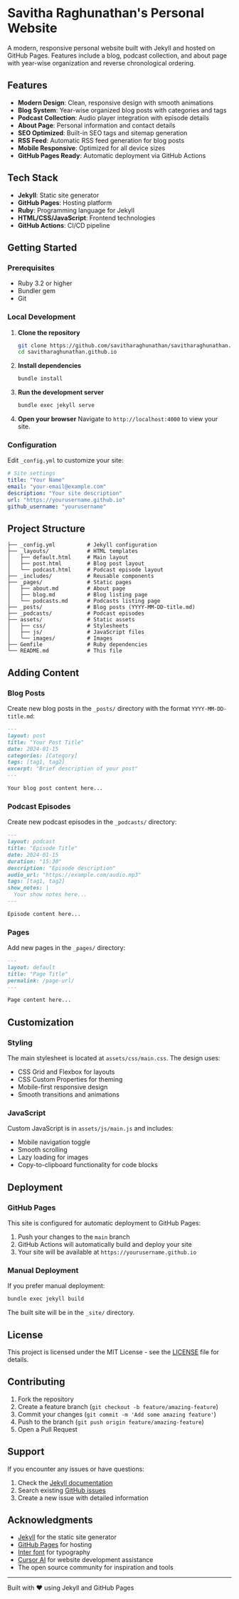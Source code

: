# Savitha Raghunathan's Personal Website

A modern, responsive personal website built with Jekyll and hosted on GitHub Pages. Features include a blog, podcast collection, and about page with year-wise organization and reverse chronological ordering.

## Features

- **Modern Design**: Clean, responsive design with smooth animations
- **Blog System**: Year-wise organized blog posts with categories and tags
- **Podcast Collection**: Audio player integration with episode details
- **About Page**: Personal information and contact details
- **SEO Optimized**: Built-in SEO tags and sitemap generation
- **RSS Feed**: Automatic RSS feed generation for blog posts
- **Mobile Responsive**: Optimized for all device sizes
- **GitHub Pages Ready**: Automatic deployment via GitHub Actions

## Tech Stack

- **Jekyll**: Static site generator
- **GitHub Pages**: Hosting platform
- **Ruby**: Programming language for Jekyll
- **HTML/CSS/JavaScript**: Frontend technologies
- **GitHub Actions**: CI/CD pipeline

## Getting Started

### Prerequisites

- Ruby 3.2 or higher
- Bundler gem
- Git

### Local Development

1. **Clone the repository**
   ```bash
   git clone https://github.com/savitharaghunathan/savitharaghunathan.github.io.git
   cd savitharaghunathan.github.io
   ```

2. **Install dependencies**
   ```bash
   bundle install
   ```

3. **Run the development server**
   ```bash
   bundle exec jekyll serve
   ```

4. **Open your browser**
   Navigate to `http://localhost:4000` to view your site.

### Configuration

Edit `_config.yml` to customize your site:

```yaml
# Site settings
title: "Your Name"
email: "your-email@example.com"
description: "Your site description"
url: "https://yourusername.github.io"
github_username: "yourusername"
```

## Project Structure

```
├── _config.yml          # Jekyll configuration
├── _layouts/            # HTML templates
│   ├── default.html     # Main layout
│   ├── post.html        # Blog post layout
│   └── podcast.html     # Podcast episode layout
├── _includes/           # Reusable components
├── _pages/              # Static pages
│   ├── about.md         # About page
│   ├── blog.md          # Blog listing page
│   └── podcasts.md      # Podcasts listing page
├── _posts/              # Blog posts (YYYY-MM-DD-title.md)
├── _podcasts/           # Podcast episodes
├── assets/              # Static assets
│   ├── css/             # Stylesheets
│   ├── js/              # JavaScript files
│   └── images/          # Images
├── Gemfile              # Ruby dependencies
└── README.md            # This file
```

## Adding Content

### Blog Posts

Create new blog posts in the `_posts/` directory with the format `YYYY-MM-DD-title.md`:

```markdown
---
layout: post
title: "Your Post Title"
date: 2024-01-15
categories: [Category]
tags: [tag1, tag2]
excerpt: "Brief description of your post"
---

Your blog post content here...
```

### Podcast Episodes

Create new podcast episodes in the `_podcasts/` directory:

```markdown
---
layout: podcast
title: "Episode Title"
date: 2024-01-15
duration: "15:30"
description: "Episode description"
audio_url: "https://example.com/audio.mp3"
tags: [tag1, tag2]
show_notes: |
  Your show notes here...
---

Episode content here...
```

### Pages

Add new pages in the `_pages/` directory:

```markdown
---
layout: default
title: "Page Title"
permalink: /page-url/
---

Page content here...
```

## Customization

### Styling

The main stylesheet is located at `assets/css/main.css`. The design uses:

- CSS Grid and Flexbox for layouts
- CSS Custom Properties for theming
- Mobile-first responsive design
- Smooth transitions and animations

### JavaScript

Custom JavaScript is in `assets/js/main.js` and includes:

- Mobile navigation toggle
- Smooth scrolling
- Lazy loading for images
- Copy-to-clipboard functionality for code blocks

## Deployment

### GitHub Pages

This site is configured for automatic deployment to GitHub Pages:

1. Push your changes to the `main` branch
2. GitHub Actions will automatically build and deploy your site
3. Your site will be available at `https://yourusername.github.io`

### Manual Deployment

If you prefer manual deployment:

```bash
bundle exec jekyll build
```

The built site will be in the `_site/` directory.

## License

This project is licensed under the MIT License - see the [LICENSE](LICENSE) file for details.

## Contributing

1. Fork the repository
2. Create a feature branch (`git checkout -b feature/amazing-feature`)
3. Commit your changes (`git commit -m 'Add some amazing feature'`)
4. Push to the branch (`git push origin feature/amazing-feature`)
5. Open a Pull Request

## Support

If you encounter any issues or have questions:

1. Check the [Jekyll documentation](https://jekyllrb.com/docs/)
2. Search existing [GitHub issues](https://github.com/savitharaghunathan/savitharaghunathan.github.io/issues)
3. Create a new issue with detailed information

## Acknowledgments

- [Jekyll](https://jekyllrb.com/) for the static site generator
- [GitHub Pages](https://pages.github.com/) for hosting
- [Inter font](https://rsms.me/inter/) for typography
- [Cursor AI](https://cursor.sh/) for website development assistance
- The open source community for inspiration and tools

---

Built with ❤️ using Jekyll and GitHub Pages 
